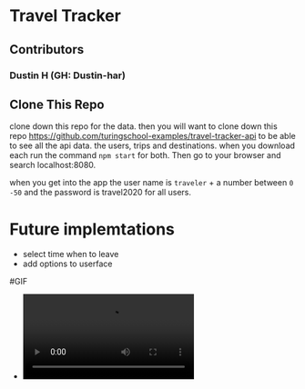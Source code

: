 # Travel Tracker

## Contributors

### Dustin H (GH: Dustin-har)

## Clone This Repo

clone down this repo for the data. then you will want to clone down this repo https://github.com/turingschool-examples/travel-tracker-api to be able to see all the api data. the users, trips and destinations. when you download each run the command ``npm start`` for both. Then go to your browser and search localhost:8080.


when you get into the app the user name is ``traveler`` + a number between ``0 -50`` and the password is travel2020 for all users.


# Future implemtations

* select time when to leave
* add options to userface


#GIF
* ![GIF demonstrating how to restart](https://media.giphy.com/media/DqtQZHY7fySRBzUVYo/source.mov)
